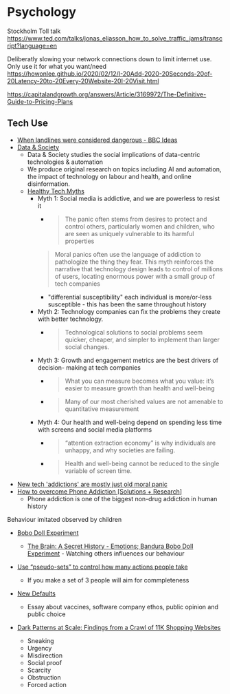 Psychology
==========

Stockholm Toll talk
https://www.ted.com/talks/jonas_eliasson_how_to_solve_traffic_jams/transcript?language=en


Deliberatly slowing your network connections down to limit internet use.
Only use it for what you want/need
https://howonlee.github.io/2020/02/12/I-20Add-2020-20Seconds-20of-20Latency-20to-20Every-20Website-20I-20Visit.html


https://capitalandgrowth.org/answers/Article/3169972/The-Definitive-Guide-to-Pricing-Plans


Tech Use
--------
* [When landlines were considered dangerous - BBC Ideas](https://www.bbc.co.uk/ideas/videos/when-landlines-were-considered-dangerous/p08dwnnz)
* [Data & Society](https://datasociety.net/)
    * Data & Society studies the social implications of data-centric technologies & automation
    * We produce original research on topics including AI and automation, the impact of technology on labour and health, and online disinformation.
    * [Healthy Tech Myths](https://datasociety.net/wp-content/uploads/2020/10/Healthy-Tech-Myths-DataSociety-20201007.pdf)
        * Myth 1: Social media  is addictive,  and we are powerless to  resist it
            * > The panic often stems from desires to protect and control others, particularly women  and children, who are seen as uniquely vulnerable to its harmful properties
            > Moral panics often use the language  of addiction to pathologize the thing they fear. 
            > This myth reinforces the narrative that technology design leads to control of millions of users, locating enormous power with a small group  of tech companies
            * "differential  susceptibility" each individual is more/or-less susceptible - this has been the same throughout history
        * Myth 2: Technology  companies can fix the problems they create with better technology.
            * > Technological solutions to social problems seem quicker, cheaper, and simpler to implement than larger  social changes.
        * Myth 3: Growth and  engagement  metrics are  the best drivers  of decision- making at tech companies
            * > What you can measure becomes what you value: it’s easier to measure growth than health and well-being
            * > Many of our most cherished values are not amenable to quantitative measurement
        * Myth 4: Our health and well-being depend on spending less time with screens and social media platforms
            * > “attention extraction economy” is why individuals are unhappy, and why societies are failing.
            * > Health and well-being cannot be reduced to the single variable of screen time. 
* [New tech 'addictions' are mostly just old moral panic](https://www.engadget.com/2018-02-09-new-tech-addictions-are-mostly-just-old-moral-panic.html)
* [How to overcome Phone Addiction [Solutions + Research] ](https://cognitiontoday.com/phone-addiction-coping-solutions-research-statistics/)
    * Phone addiction is one of the biggest non-drug addiction in human history



Behaviour imitated observed by children
* [Bobo Doll Experiment](https://www.simplypsychology.org/bobo-doll.html)
    * [The Brain: A Secret History - Emotions; Bandura Bobo Doll Experiment](https://www.youtube.com/watch?v=zerCK0lRjp8) - Watching others influences our behaviour


* [Use “pseudo-sets” to control how many actions people take](https://ariyh.substack.com/p/influence-how-many-actions-people)
    * If you make a set of 3 people will aim for commpleteness
    

* [New Defaults](https://stratechery.com/2021/new-defaults/)
    * Essay about vaccines, software company ethos, public opinion and public choice

* [Dark Patterns at Scale: Findings from a Crawl of 11K Shopping Websites](https://webtransparency.cs.princeton.edu/dark-patterns/)
    * Sneaking
    * Urgency
    * Misdirection
    * Social proof
    * Scarcity
    * Obstruction
    * Forced action